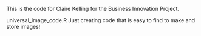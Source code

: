 This is the code for Claire Kelling for the Business Innovation Project.

universal_image_code.R
  Just creating code that is easy to find to make and store images!
